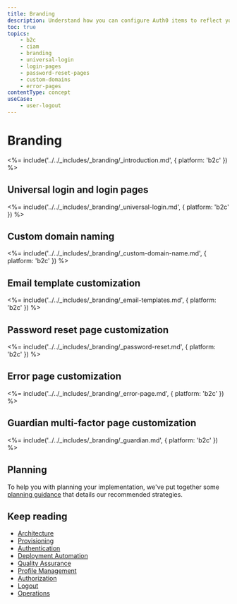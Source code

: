 ```yaml
---
title: Branding
description: Understand how you can configure Auth0 items to reflect your brand and desired user experience
toc: true
topics:
    - b2c
    - ciam
    - branding
    - universal-login
    - login-pages
    - password-reset-pages
    - custom-domains
    - error-pages
contentType: concept
useCase:
    - user-logout
---
```

# Branding

<%= include('../../_includes/_branding/_introduction.md', { platform: 'b2c' }) %>

## Universal login and login pages

<%= include('../../_includes/_branding/_universal-login.md', { platform: 'b2c' }) %>

## Custom domain naming

<%= include('../../_includes/_branding/_custom-domain-name.md', { platform: 'b2c' }) %>

## Email template customization

<%= include('../../_includes/_branding/_email-templates.md', { platform: 'b2c' }) %>

## Password reset page customization

<%= include('../../_includes/_branding/_password-reset.md', { platform: 'b2c' }) %>

## Error page customization

<%= include('../../_includes/_branding/_error-page.md', { platform: 'b2c' }) %>

## Guardian multi-factor page customization

<%= include('../../_includes/_branding/_guardian.md', { platform: 'b2c' }) %>

## Planning

To help you with planning your implementation, we've put together some [planning guidance](https://drive.google.com/a/auth0.com/file/d/1lQU-uPTfwEi58WJMKL2azUhZhvy9h1IU/view?usp=sharing) that details our recommended strategies.

## Keep reading

* [Architecture](/architecture-scenarios/implementation/b2c/b2c-architecture)
* [Provisioning](/architecture-scenarios/implementation/b2c/b2c-provisioning)
* [Authentication](/architecture-scenarios/implementation/b2c/b2c-authentication)
* [Deployment Automation](/architecture-scenarios/implementation/b2c/b2c-deployment)
* [Quality Assurance](/architecture-scenarios/implementation/b2c/b2c-qa)
* [Profile Management](/architecture-scenarios/implementation/b2c/b2c-profile-mgmt)
* [Authorization](/architecture-scenarios/implementation/b2c/b2c-authorization)
* [Logout](/architecture-scenarios/implementation/b2c/b2c-logout)
* [Operations](/architecture-scenarios/implementation/b2c/b2c-operations)
